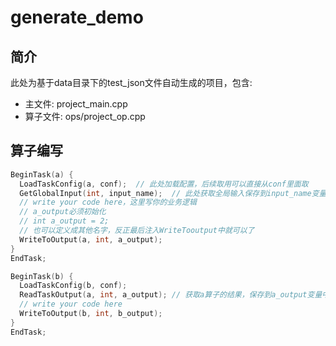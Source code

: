 # generate_demo
## 简介
此处为基于data目录下的test_json文件自动生成的项目，包含:
- 主文件: project_main.cpp
- 算子文件: ops/project_op.cpp
## 算子编写

```c++
BeginTask(a) {
  LoadTaskConfig(a, conf);  // 此处加载配置，后续取用可以直接从conf里面取
  GetGlobalInput(int, input_name);  // 此处获取全局输入保存到input_name变量里，这里变量名可以随意更改
  // write your code here，这里写你的业务逻辑
  // a_output必须初始化
  // int a_output = 2;
  // 也可以定义成其他名字，反正最后注入WriteTooutput中就可以了
  WriteToOutput(a, int, a_output);
}
EndTask;

BeginTask(b) {
  LoadTaskConfig(b, conf);
  ReadTaskOutput(a, int, a_output); // 获取a算子的结果，保存到a_output变量中，这里变量名可以随意更改
  // write your code here
  WriteToOutput(b, int, b_output);
}
EndTask;
```


